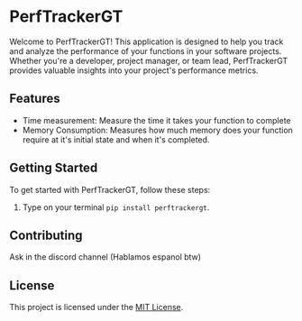 # PerfTrackerGT

Welcome to PerfTrackerGT! This application is designed to help you track and analyze the performance of your functions in your software projects. Whether you're a developer, project manager, or team lead, PerfTrackerGT provides valuable insights into your project's performance metrics.

## Features

- Time measurement: Measure the time it takes your function to complete
- Memory Consumption: Measures how much memory does your function require at it's initial state and when it's completed.

## Getting Started

To get started with PerfTrackerGT, follow these steps:

1. Type on your terminal `pip install perftrackergt`.

## Contributing

Ask in the discord channel (Hablamos espanol btw)

## License

This project is licensed under the [MIT License](https://github.com/your-username/PerfTrackerGT/blob/main/LICENSE).
